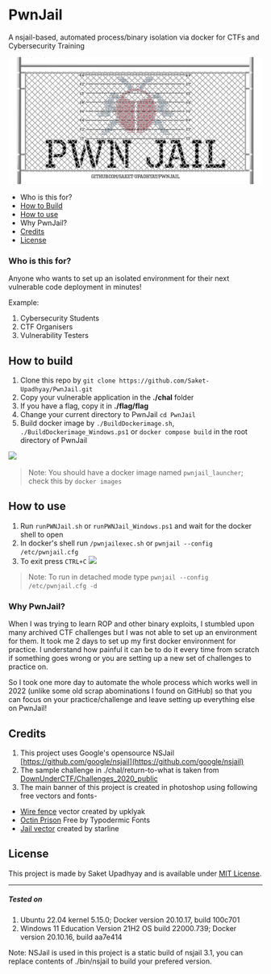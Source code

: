 # PwnJail
A nsjail-based, automated process/binary isolation via docker for CTFs and Cybersecurity Training

![](./.docs/pwnjail_banner.png)

* Who is this for?
* [How to Build](README.md#how-to-build)
* [How to use](README.md#how-to-use)
* Why PwnJail?
* [Credits](README.md#credits)
* [License](README.md#license)

### Who is this for?
Anyone who wants to set up an isolated environment for their next vulnerable code deployment in minutes!

Example:
1. Cybersecurity Students
2. CTF Organisers
3. Vulnerability Testers

## How to build

1. Clone this repo by `git clone https://github.com/Saket-Upadhyay/PwnJail.git`
2. Copy your vulnerable application in the **./chal** folder
3. If you have a flag, copy it in **./flag/flag**
4. Change your current directory to PwnJail `cd PwnJail`
5. Build docker image by `./BuildDockerimage.sh`, `./BuildDockerimage_Windows.ps1` or `docker compose build` in the root directory of PwnJail

![](./.docs/pwnjailbuild.gif)

> Note: You should have a docker image named `pwnjail_launcher`; check this by `docker images`

## How to use
1. Run `runPWNJail.sh` or `runPWNJail_Windows.ps1` and wait for the docker shell to open
2. In docker's shell run `/pwnjailexec.sh` or `pwnjail --config /etc/pwnjail.cfg`
3. To exit press `CTRL+C`
![](./.docs/pwnjailrun.gif)
> Note: To run in detached mode type `pwnjail --config /etc/pwnjail.cfg -d`


### Why PwnJail?
When I was trying to learn ROP and other binary exploits, I stumbled upon many archived CTF challenges but I was not able to set up an environment for them.
It took me 2 days to set up my first docker environment for practice. I understand how painful it can be to do it every time from scratch if something goes wrong or you are setting up a new set of challenges to practice on.

So I took one more day to automate the whole process which works well in 2022 (unlike some old scrap abominations I found on GitHub) so that you can focus on your practice/challenge and leave setting up everything else on PwnJail!


## Credits
1. This project uses Google's opensource NSJail [https://github.com/google/nsjail](https://github.com/google/nsjail)
2. The sample challenge in ./chal/return-to-what is taken from [DownUnderCTF/Challenges_2020_public](https://github.com/DownUnderCTF/Challenges_2020_public/tree/master/pwn/return-to-what)
3. The main banner of this project is created in photoshop using following free vectors and fonts-
* [Wire fence](https://www.freepik.com/free-vector/grid-fence-with-barbed-wire_10385677.htm) vector created by upklyak
* [Octin Prison](https://typodermicfonts.com/octin-prison/) Free by Typodermic Fonts
* [Jail vector](https://www.freepik.com/free-vector/chriminal-height-mugshot-lines-police-verification_10317724.htm) created by starline

## License

This project is made by Saket Upadhyay and is available under [MIT License](https://github.com/Saket-Upadhyay/PwnJail/blob/main/LICENSE).

---
##### Tested on
1. Ubuntu 22.04 kernel 5.15.0; Docker version 20.10.17, build 100c701
2. Windows 11 Education Version 21H2 OS build 22000.739; Docker version 20.10.16, build aa7e414

Note: NSJail is used in this project is a static build of nsjail 3.1, you can replace contents of ./bin/nsjail to build your prefered version.
